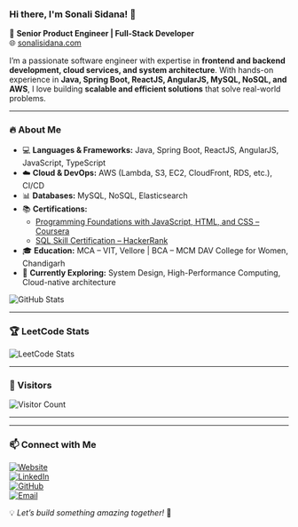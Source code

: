### Hi there, I'm Sonali Sidana! 👋

🚀 **Senior Product Engineer | Full-Stack Developer**  
🌐 [sonalisidana.com](https://sonalisidana.com)

I’m a passionate software engineer with expertise in **frontend and backend development, cloud services, and system architecture**. With hands-on experience in **Java, Spring Boot, ReactJS, AngularJS, MySQL, NoSQL, and AWS**, I love building **scalable and efficient solutions** that solve real-world problems.

---

### 🔥 About Me
- 💻 **Languages & Frameworks:** Java, Spring Boot, ReactJS, AngularJS, JavaScript, TypeScript  
- ☁️ **Cloud & DevOps:** AWS (Lambda, S3, EC2, CloudFront, RDS, etc.), CI/CD  
- 📊 **Databases:** MySQL, NoSQL, Elasticsearch  
- 📚 **Certifications:**  
  - [Programming Foundations with JavaScript, HTML, and CSS – Coursera](https://coursera.org/share/de082f4aed5c2aecc9bac87b9e474b28)  
  - [SQL Skill Certification – HackerRank](https://www.hackerrank.com/certificates/cefe7388b11a)  
- 🎓 **Education:** MCA – VIT, Vellore | BCA – MCM DAV College for Women, Chandigarh  
- 🌱 **Currently Exploring:** System Design, High-Performance Computing, Cloud-native architecture

![GitHub Stats](https://github-readme-stats.vercel.app/api/top-langs/?username=sonalisidana13&layout=compact)

---

### 🏆 LeetCode Stats
![LeetCode Stats](https://leetcard.jacoblin.cool/sonali_sidana?theme=dark&font=Monospace)

---
### 👀 Visitors
![Visitor Count](https://profile-counter.glitch.me/sonalisidana13/count.svg)

---

---
### 📫 Connect with Me

[![Website](https://img.shields.io/badge/Website-sonalisidana.com-0A0A0A?style=flat&logo=Google-Chrome&logoColor=white)](https://sonalisidana.com)  
[![LinkedIn](https://img.shields.io/badge/-LinkedIn-blue?style=flat&logo=linkedin)](https://www.linkedin.com/in/sonali-sidana-1310/)  
[![GitHub](https://img.shields.io/badge/-GitHub-black?style=flat&logo=github)](https://github.com/sonalisidana13)  
[![Email](https://img.shields.io/badge/Email-me-red?style=flat&logo=gmail)](mailto:sonalisidana13@gmail.com)

💡 *Let’s build something amazing together!* 🚀
<!---
sonalisidana13/sonalisidana13 is a ✨ special ✨ repository because its `README.md` (this file) appears on your GitHub profile.
You can click the Preview link to take a look at your changes.
--->
